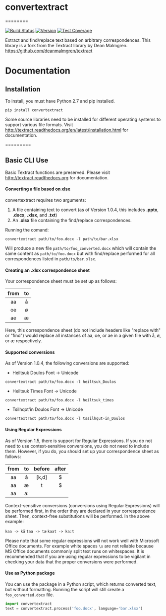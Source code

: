 # convertextract
========

[![Build Status](https://travis-ci.org/roedoejet/textract.svg?branch=master)](https://travis-ci.org/roedoejet/textract)
[![Version](https://img.shields.io/pypi/v/convertextract.svg)](https://warehouse.python.org/project/convertextract/)
[![Test Coverage](https://coveralls.io/repos/roedoejet/textract/badge.png)](https://coveralls.io/r/roedoejet/textract)


Extract and find/replace text based on arbitrary correspondences. This library is a fork from the Textract library by Dean Malmgren. https://github.com/deanmalmgren/textract

# Documentation

## Installation
To install, you must have Python 2.7 and pip installed.
```{r, engine='python', count_lines}
pip install convertextract
```
Some source libraries need to be installed for different operating systems to support various file formats. Visit <http://textract.readthedocs.org/en/latest/installation.html> for documentation.

=========

## Basic CLI Use

Basic Textract functions are preserved. Please visit <http://textract.readthedocs.org> for documentation.

#### Converting a file based on xlsx
convertextract requires two arguments:

1. A file containing text to convert (as of Version 1.0.4, this includes **.pptx**, **.docx**, **.xlsx**, and **.txt**)
2. An **.xlsx** file containing the find/replace correspondences.

Running the comand:
```{r, engine='python', count_lines}
convertextract path/to/foo.docx -l path/to/bar.xlsx
```
Will produce a new file `path/to/foo_converted.docx` which will contain the same content as `path/to/foo.docx` but with find/replace performed for all correspondences listed in `path/to/bar.xlsx`.

#### Creating an .xlsx correspondence sheet
Your correspondence sheet must be set up as follows:

|    from   |  to           |
|:-:|:-:|
| aa| å| 
| oe| ø|
| ae| æ|

Here, this correspondence sheet (do not include headers like "replace with" or "find") would replace all instances of aa, oe, or ae in a given file with å, ø, or æ respectively.

#### Supported conversions

As of Version 1.0.4, the following conversions are supported:

* Heiltsuk Doulos Font -> Unicode
```{r, engine='python', count_lines}
convertextract path/to/foo.docx -l heiltsuk_Doulos
```

* Heiltsuk Times Font -> Unicode
```{r, engine='python', count_lines}
convertextract path/to/foo.docx -l heiltsuk_times
```

* Tsilhqot'in Doulos Font -> Unicode
```{r, engine='python', count_lines}
convertextract path/to/foo.docx -l tssilhqut-in_Doulos
```

#### Using Regular Expressions

As of Version 1.5, there is support for Regular Expressions. If you do not need to use context-sensitive conversions, you do not need to include them. However, if you do, you should set up your correspondence sheet as follows:

|    from   |  to  |  before | after |
|:-:|:-:|:-:|:-:|
| aa| å|[k,d]|$| 
| aa| æ|t|$|
| aa| a:|||

Context-sensitive conversions (conversions using Regular Expressions) will be performed first, in the order they are declared in your correspondence sheet. Then, context-free substitutions will be performed. In the above example: 

`kaa -> kå`
`taa -> tæ`
`kaat -> ka:t`

Please note that some regular expressions will not work well with Microsoft Office documents. For example white spaces `\s` are not reliable because MS Office documents commonly split text runs on whitespaces. It is recommended that if you are using regular expressions to be vigilant in checking your data that the proper conversions were performed. 

#### Use as Python package
You can use the package in a Python script, which returns converted text, but without formatting. Running the script will still create a `foo_converted.docx` file.
```python
import convertextract
text = convertextract.process('foo.docx', language='bar.xlsx')
```
